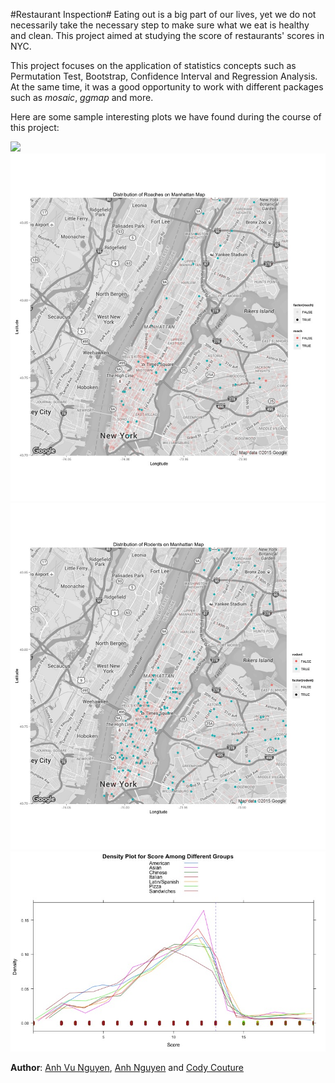 #Restaurant Inspection#
Eating out is a big part of our lives, yet we do not necessarily take the necessary step to make sure what we eat is healthy and clean. This project aimed at studying the score of restaurants' scores in NYC. 

  
This project focuses on the application of statistics concepts such as Permutation Test, Bootstrap, Confidence Interval and Regression Analysis. At the same time, it was a good opportunity to work with different packages such as *mosaic*, *ggmap* and more.  

Here are some sample interesting plots we have found during the course of this project:

![](Plots/DistributionOfScore)
![](Plots/RoachProblemNYC.jpeg)
![](Plots/RodentProblem.jpeg)
![](Plots/DensityPlotForScore.jpeg)

**Author**: [Anh Vu Nguyen](https://www.linkedin.com/in/nlavu), [Anh Nguyen](https://www.linkedin.com/in/haanhnguyend) and [Cody Couture](https://www.linkedin.com/in/codycouture)

